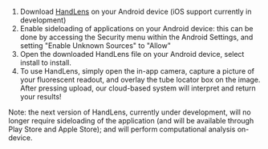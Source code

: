 1. Download [HandLens](https://github.com/broadinstitute/Handlens/raw/master/android_app/HandLens-v1.2.apk) on your Android device (iOS support currently in development)
2. Enable sideloading of applications on your Android device: this can be done by accessing the Security menu within the Android Settings, and setting "Enable Unknown Sources" to "Allow"
3. Open the downloaded HandLens file on your Android device, select install to install.
4. To use HandLens, simply open the in-app camera, capture a picture of your fluorescent readout, and overlay the tube locator box on the image. After pressing upload, our cloud-based system will interpret and return your results!

Note: the next version of HandLens, currently under development, will no longer require sideloading of the application (and will be available through Play Store and Apple Store); and will perform computational analysis on-device. 